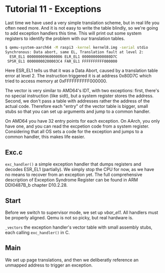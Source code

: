 Tutorial 11 - Exceptions
========================

Last time we have used a very simple translation scheme, but in real life you often need more. And it is not
easy to write the table blindly, so we're going to add exception handlers this time. This will print out some
system registers to identify the problem with our translation tables.

```sh
$ qemu-system-aarch64 -M raspi3 -kernel kernel8.img -serial stdio
Synchronous: Data abort, same EL, Translation fault at level 2:
  ESR_EL1 0000000096000006 ELR_EL1 0000000000080D7C
 SPSR_EL1 00000000200003C4 FAR_EL1 FFFFFFFFFF000000
```

Here ESR_EL1 tells us that it was a Data Abort, caused by a translation table error at level 2. The instruction
triggered it is at address 0x80D7C which tried to access memory at 0xFFFFFFFFFF000000.

The vector is very similar to AMD64's IDT, with two exceptions: first, there's no special instruction (like sidt),
but a system register stores the address. Second, we don't pass a table with addresses rather the address of the
actual code. Therefore each "entry" of the vector table is bigger, small stubs so that you can set up arguments
and jump to a common handler.

On AMD64 you have 32 entry points for each exception. On AArch, you only have one, and you can read the excpetion
code from a system register. Considering that all OS sets a code for the exception and jumps to a common handler,
this makes life easier.

Exc.c
-----

`exc_handler()` a simple exception handler that dumps registers and decodes ESR_EL1 (partially). We simply stop
the CPU for now, as we have no means to recover from an exception yet. The full comprehensive description of
Exception Syndrome Register can be found in ARM DDI0487B_b chapter D10.2.28.

Start
-----

Before we switch to supervisor mode, we set up *vbar_el1*. All handlers must be properly aligned.
Qemu is not so picky, but real hardware is.

`_vectors` the exception handler's vector table with small assembly stubs, each calling `exc_handler()` in C.

Main
----

We set up page translations, and then we deliberatly reference an unmapped address to trigger an exception.
